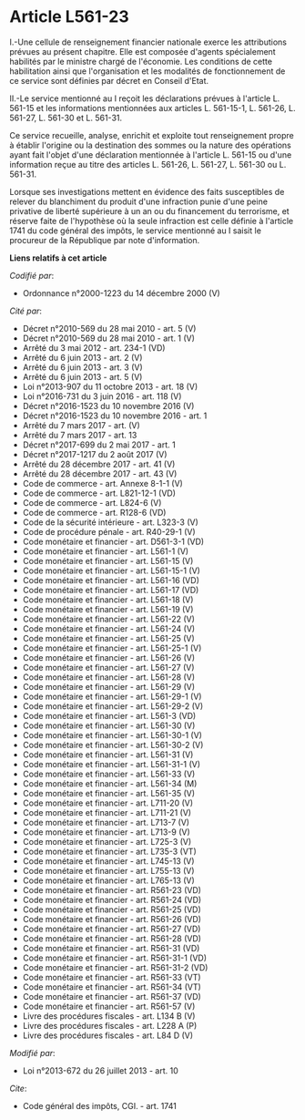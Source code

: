 # Article L561-23

I.-Une cellule de renseignement financier nationale exerce les attributions prévues au présent chapitre. Elle est composée
d'agents spécialement habilités par le ministre chargé de l'économie. Les conditions de cette habilitation ainsi que
l'organisation et les modalités de fonctionnement de ce service sont définies par décret en Conseil d'Etat. 

II.-Le service mentionné au I reçoit les déclarations prévues à l'article L. 561-15 et les informations mentionnées aux
articles L. 561-15-1, L. 561-26, L. 561-27, L. 561-30 et L. 561-31. 

Ce service recueille, analyse, enrichit et exploite tout renseignement propre à établir l'origine ou la destination des
sommes ou la nature des opérations ayant fait l'objet d'une déclaration mentionnée à l'article L. 561-15 ou d'une information
reçue au titre des articles L. 561-26, L. 561-27, L. 561-30 ou L. 561-31. 

Lorsque ses investigations mettent en évidence des faits susceptibles de relever du blanchiment du produit d'une infraction
punie d'une peine privative de liberté supérieure à un an ou du financement du terrorisme, et réserve faite de l'hypothèse où
la seule infraction est celle définie à l'article 1741 du code général des impôts, le service mentionné au I saisit le
procureur de la République par note d'information.

**Liens relatifs à cet article**

_Codifié par_:

  - Ordonnance n°2000-1223 du 14 décembre 2000 (V)

_Cité par_:

  - Décret n°2010-569 du 28 mai 2010 - art. 5 (V)
  - Décret n°2010-569  du 28 mai 2010 - art. 1 (V)
  - Arrêté du 3 mai 2012 - art. 234-1 (VD)
  - Arrêté du 6 juin 2013 - art. 2 (V)
  - Arrêté du 6 juin 2013 - art. 3 (V)
  - Arrêté du 6 juin 2013 - art. 5 (V)
  - Loi n°2013-907 du 11 octobre 2013 - art. 18 (V)
  - Loi n°2016-731 du 3 juin 2016 - art. 118 (V)
  - Décret n°2016-1523 du 10 novembre 2016 (V)
  - Décret n°2016-1523 du 10 novembre 2016 - art. 1
  - Arrêté du 7 mars 2017 - art. (V)
  - Arrêté du 7 mars 2017 - art. 13
  - Décret n°2017-699 du 2 mai 2017 - art. 1
  - Décret n°2017-1217 du 2 août 2017 (V)
  - Arrêté du 28 décembre 2017 - art. 41 (V)
  - Arrêté du 28 décembre 2017 - art. 43 (V)
  - Code de commerce - art. Annexe 8-1-1 (V)
  - Code de commerce - art. L821-12-1 (VD)
  - Code de commerce - art. L824-6 (V)
  - Code de commerce - art. R128-6 (VD)
  - Code de la sécurité intérieure - art. L323-3 (V)
  - Code de procédure pénale - art. R40-29-1 (V)
  - Code monétaire et financier - art. D561-3-1 (VD)
  - Code monétaire et financier - art. L561-1 (V)
  - Code monétaire et financier - art. L561-15 (V)
  - Code monétaire et financier - art. L561-15-1 (V)
  - Code monétaire et financier - art. L561-16 (VD)
  - Code monétaire et financier - art. L561-17 (VD)
  - Code monétaire et financier - art. L561-18 (V)
  - Code monétaire et financier - art. L561-19 (V)
  - Code monétaire et financier - art. L561-22 (V)
  - Code monétaire et financier - art. L561-24 (V)
  - Code monétaire et financier - art. L561-25 (V)
  - Code monétaire et financier - art. L561-25-1 (V)
  - Code monétaire et financier - art. L561-26 (V)
  - Code monétaire et financier - art. L561-27 (V)
  - Code monétaire et financier - art. L561-28 (V)
  - Code monétaire et financier - art. L561-29 (V)
  - Code monétaire et financier - art. L561-29-1 (V)
  - Code monétaire et financier - art. L561-29-2 (V)
  - Code monétaire et financier - art. L561-3 (VD)
  - Code monétaire et financier - art. L561-30 (V)
  - Code monétaire et financier - art. L561-30-1 (V)
  - Code monétaire et financier - art. L561-30-2 (V)
  - Code monétaire et financier - art. L561-31 (V)
  - Code monétaire et financier - art. L561-31-1 (V)
  - Code monétaire et financier - art. L561-33 (V)
  - Code monétaire et financier - art. L561-34 (M)
  - Code monétaire et financier - art. L561-35 (V)
  - Code monétaire et financier - art. L711-20 (V)
  - Code monétaire et financier - art. L711-21 (V)
  - Code monétaire et financier - art. L713-7 (V)
  - Code monétaire et financier - art. L713-9 (V)
  - Code monétaire et financier - art. L725-3 (V)
  - Code monétaire et financier - art. L735-3 (VT)
  - Code monétaire et financier - art. L745-13 (V)
  - Code monétaire et financier - art. L755-13 (V)
  - Code monétaire et financier - art. L765-13 (V)
  - Code monétaire et financier - art. R561-23 (VD)
  - Code monétaire et financier - art. R561-24 (VD)
  - Code monétaire et financier - art. R561-25 (VD)
  - Code monétaire et financier - art. R561-26 (VD)
  - Code monétaire et financier - art. R561-27 (VD)
  - Code monétaire et financier - art. R561-28 (VD)
  - Code monétaire et financier - art. R561-31 (VD)
  - Code monétaire et financier - art. R561-31-1 (VD)
  - Code monétaire et financier - art. R561-31-2 (VD)
  - Code monétaire et financier - art. R561-33 (VT)
  - Code monétaire et financier - art. R561-34 (VT)
  - Code monétaire et financier - art. R561-37 (VD)
  - Code monétaire et financier - art. R561-57 (V)
  - Livre des procédures fiscales - art. L134 B (V)
  - Livre des procédures fiscales - art. L228 A (P)
  - Livre des procédures fiscales - art. L84 D (V)

_Modifié par_:

  - Loi n°2013-672 du 26 juillet 2013 - art. 10

_Cite_:

  - Code général des impôts, CGI. - art. 1741
